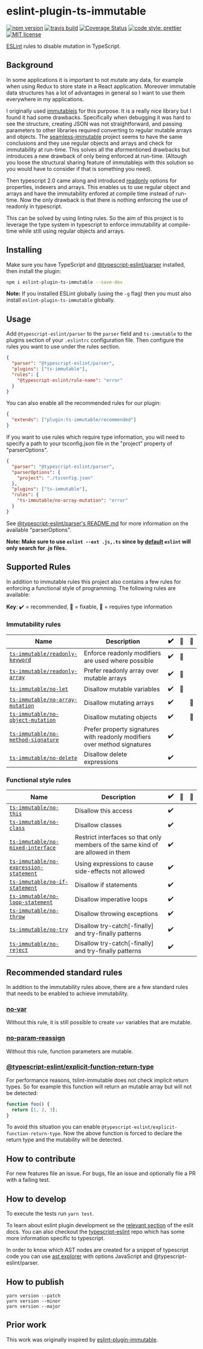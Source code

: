 # eslint-plugin-ts-immutable

[![npm version][version-image]][version-url]
[![travis build][travis-image]][travis-url]
[![Coverage Status][codecov-image]][codecov-url]
[![code style: prettier][prettier-image]][prettier-url]
[![MIT license][license-image]][license-url]

[ESLint](https://eslint.org/) rules to disable mutation in TypeScript.

## Background

In some applications it is important to not mutate any data, for example when using Redux to store state in a React application. Moreover immutable data structures has a lot of advantages in general so I want to use them everywhere in my applications.

I originally used [immutablejs](https://github.com/facebook/immutable-js/) for this purpose. It is a really nice library but I found it had some drawbacks. Specifically when debugging it was hard to see the structure, creating JSON was not straightforward, and passing parameters to other libraries required converting to regular mutable arrays and objects. The [seamless-immutable](https://github.com/rtfeldman/seamless-immutable) project seems to have the same conclusions and they use regular objects and arrays and check for immutability at run-time. This solves all the aformentioned drawbacks but introduces a new drawback of only being enforced at run-time. (Altough you loose the structural sharing feature of immutablejs with this solution so you would have to consider if that is something you need).

Then typescript 2.0 came along and introduced [readonly](https://github.com/Microsoft/TypeScript/wiki/What's-new-in-TypeScript#read-only-properties-and-index-signatures) options for properties, indexers and arrays. This enables us to use regular object and arrays and have the immutability enfored at compile time instead of run-time. Now the only drawback is that there is nothing enforcing the use of readonly in typescript.

This can be solved by using linting rules. So the aim of this project is to leverage the type system in typescript to enforce immutability at compile-time while still using regular objects and arrays.

## Installing

Make sure you have TypeScript and [@typescript-eslint/parser](https://www.npmjs.com/package/@typescript-eslint/parser) installed, then install the plugin:

```sh
npm i eslint-plugin-ts-immutable --save-dev
```

**Note:** If you installed ESLint globally (using the `-g` flag) then you must also install `eslint-plugin-ts-immutable` globally.

## Usage

Add `@typescript-eslint/parser` to the `parser` field and `ts-immutable` to the plugins section of your `.eslintrc` configuration file. Then configure the rules you want to use under the rules section.

```json
{
  "parser": "@typescript-eslint/parser",
  "plugins": ["ts-immutable"],
  "rules": {
    "@typescript-eslint/rule-name": "error"
  }
}
```

You can also enable all the recommended rules for our plugin:

```json
{
  "extends": ["plugin:ts-immutable/recommended"]
}
```

If you want to use rules which require type information, you will need to specify a path to your tsconfig.json file in the "project" property of "parserOptions".

```json
{
  "parser": "@typescript-eslint/parser",
  "parserOptions": {
    "project": "./tsconfig.json"
  },
  "plugins": ["ts-immutable"],
  "rules": {
    "ts-immutable/no-array-mutation": "error"
  }
}
```

See [@typescript-eslint/parser's README.md](../parser/README.md) for more information on the available "parserOptions".

**Note: Make sure to use `eslint --ext .js,.ts` since by [default](https://eslint.org/docs/user-guide/command-line-interface#--ext) `eslint` will only search for .js files.**

## Supported Rules

In addition to immutable rules this project also contains a few rules for enforcing a functional style of programming. The following rules are available:

**Key**: :heavy_check_mark: = recommended, :wrench: = fixable, :thought_balloon: = requires type information

### Immutability rules

| Name                                                                      | Description                                                               | :heavy_check_mark: | :wrench: | :thought_balloon: |
| ------------------------------------------------------------------------- | ------------------------------------------------------------------------- | ------------------ | -------- | ----------------- |
| [`ts-immutable/readonly-keyword`](./docs/rules/readonly-keyword.md)       | Enforce readonly modifiers are used where possible                        | :heavy_check_mark: | :wrench: |                   |
| [`ts-immutable/readonly-array`](./docs/rules/readonly-array.md)           | Prefer readonly array over mutable arrays                                 | :heavy_check_mark: | :wrench: |                   |
| [`ts-immutable/no-let`](./docs/rules/no-let.md)                           | Disallow mutable variables                                                | :heavy_check_mark: | :wrench: |                   |
| [`ts-immutable/no-array-mutation`](./docs/rules/no-array-mutation.md)     | Disallow mutating arrays                                                  | :heavy_check_mark: |          | :thought_balloon: |
| [`ts-immutable/no-object-mutation`](./docs/rules/no-object-mutation.md)   | Disallow mutating objects                                                 | :heavy_check_mark: |          | :thought_balloon: |
| [`ts-immutable/no-method-signature`](./docs/rules/no-method-signature.md) | Prefer property signatures with readonly modifiers over method signatures | :heavy_check_mark: |          |                   |
| [`ts-immutable/no-delete`](./docs/rules/no-delete.md)                     | Disallow delete expressions                                               | :heavy_check_mark: |          |                   |

### Functional style rules

| Name                                                                              | Description                                                                      | :heavy_check_mark: | :wrench: | :thought_balloon: |
| --------------------------------------------------------------------------------- | -------------------------------------------------------------------------------- | ------------------ | -------- | ----------------- |
| [`ts-immutable/no-this`](./docs/rules/no-this.md)                                 | Disallow this access                                                             | :heavy_check_mark: |          |                   |
| [`ts-immutable/no-class`](./docs/rules/no-class.md)                               | Disallow classes                                                                 | :heavy_check_mark: |          |                   |
| [`ts-immutable/no-mixed-interface`](./docs/rules/no-mixed-interface.md)           | Restrict interfaces so that only members of the same kind of are allowed in them | :heavy_check_mark: |          |                   |
| [`ts-immutable/no-expression-statement`](./docs/rules/no-expression-statement.md) | Using expressions to cause side-effects not allowed                              | :heavy_check_mark: |          |                   |
| [`ts-immutable/no-if-statement`](./docs/rules/no-if-statement.md)                 | Disallow if statements                                                           | :heavy_check_mark: |          |                   |
| [`ts-immutable/no-loop-statement`](./docs/rules/no-loop-statement.md)             | Disallow imperative loops                                                        | :heavy_check_mark: |          |                   |
| [`ts-immutable/no-throw`](./docs/rules/no-throw.md)                               | Disallow throwing exceptions                                                     | :heavy_check_mark: |          |                   |
| [`ts-immutable/no-try`](./docs/rules/no-try.md)                                   | Disallow try-catch[-finally] and try-finally patterns                            | :heavy_check_mark: |          |                   |
| [`ts-immutable/no-reject`](./docs/rules/no-reject.md)                             | Disallow try-catch[-finally] and try-finally patterns                            | :heavy_check_mark: |          |                   |

## Recommended standard rules

In addition to the immutability rules above, there are a few standard rules that needs to be enabled to achieve immutability.

### [no-var](https://eslint.org/docs/rules/no-var)

Without this rule, it is still possible to create `var` variables that are mutable.

### [no-param-reassign](https://eslint.org/docs/rules/no-param-reassign)

Without this rule, function parameters are mutable.

### [@typescript-eslint/explicit-function-return-type](https://github.com/typescript-eslint/typescript-eslint/blob/master/packages/eslint-plugin/docs/rules/explicit-function-return-type.md)

For performance reasons, tslint-immutable does not check implicit return types. So for example this function will return an mutable array but will not be detected:

```javascript
function foo() {
  return [1, 2, 3];
}
```

To avoid this situation you can enable `@typescript-eslint/explicit-function-return-type`. Now the above function is forced to declare the return type and the mutability will be detected.

## How to contribute

For new features file an issue. For bugs, file an issue and optionally file a PR with a failing test.

## How to develop

To execute the tests run `yarn test`.

To learn about eslint plugin development se the [relevant section](https://eslint.org/docs/developer-guide/working-with-plugins) of the eslit docs. You can also checkout the [typescript-eslint](https://github.com/typescript-eslint/typescript-eslint) repo which has some more information specific to typescript.

In order to know which AST nodes are created for a snippet of typescript code you can use [ast explorer](https://astexplorer.net/) with options JavaScript and @typescript-eslint/parser.

## How to publish

```
yarn version --patch
yarn version --minor
yarn version --major
```

## Prior work

This work was originally inspired by [eslint-plugin-immutable](https://github.com/jhusain/eslint-plugin-immutable).

[version-image]: https://img.shields.io/npm/v/eslint-plugin-ts-immutable.svg?style=flat
[version-url]: https://www.npmjs.com/packageeslint-plugin-ts-immutable
[travis-image]: https://travis-ci.com/jonaskello/eslint-plugin-ts-immutable.svg?branch=master&style=flat
[travis-url]: https://travis-ci.com/jonaskello/eslint-plugin-ts-immutable
[codecov-image]: https://codecov.io/gh/jonaskello/eslint-plugin-ts-immutable/branch/master/graph/badge.svg
[codecov-url]: https://codecov.io/gh/jonaskello/eslint-plugin-ts-immutable
[license-image]: https://img.shields.io/github/license/jonaskello/eslint-plugin-ts-immutable.svg?style=flat
[license-url]: https://opensource.org/licenses/MIT
[prettier-image]: https://img.shields.io/badge/code_style-prettier-ff69b4.svg?style=flat
[prettier-url]: https://github.com/prettier/prettier
[type-info-badge]: https://img.shields.io/badge/type_info-required-d51313.svg?style=flat
[type-info-url]: https://palantir.github.io/tslint/usage/type-checking
